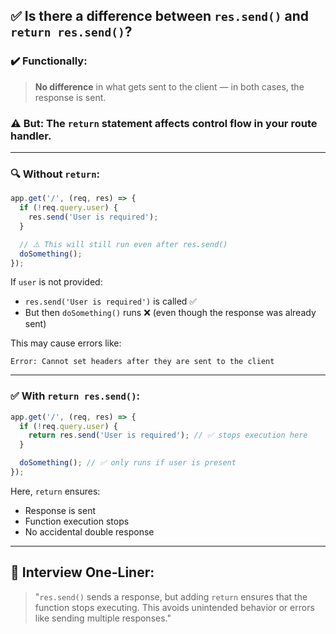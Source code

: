 ## ✅ Is there a difference between `res.send()` and `return res.send()`?

### ✔️ Functionally:

> **No difference** in what gets sent to the client — in both cases, the response is sent.

### ⚠️ But: The `return` statement affects **control flow** in your route handler.

---

### 🔍 Without `return`:

```js
app.get('/', (req, res) => {
  if (!req.query.user) {
    res.send('User is required');
  }

  // ⚠️ This will still run even after res.send()
  doSomething(); 
});
```

If `user` is not provided:

* `res.send('User is required')` is called ✅
* But then `doSomething()` runs ❌ (even though the response was already sent)

This may cause errors like:

```
Error: Cannot set headers after they are sent to the client
```

---

### ✅ With `return res.send()`:

```js
app.get('/', (req, res) => {
  if (!req.query.user) {
    return res.send('User is required'); // ✅ stops execution here
  }

  doSomething(); // ✅ only runs if user is present
});
```

Here, `return` ensures:

* Response is sent
* Function execution stops
* No accidental double response

---

## 🧠 Interview One-Liner:

> "`res.send()` sends a response, but adding `return` ensures that the function stops executing. This avoids unintended behavior or errors like sending multiple responses."